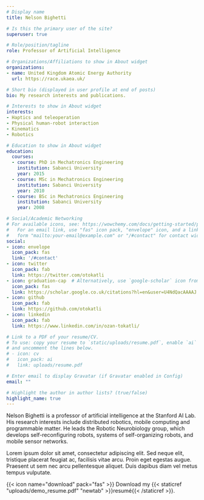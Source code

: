 ```yaml
---
# Display name
title: Nelson Bighetti

# Is this the primary user of the site?
superuser: true

# Role/position/tagline
role: Professor of Artificial Intelligence

# Organizations/Affiliations to show in About widget
organizations:
- name: United Kingdom Atomic Energy Authority
  url: https://race.ukaea.uk/

# Short bio (displayed in user profile at end of posts)
bio: My research interests and publications.

# Interests to show in About widget
interests:
- Haptics and teleoperation
- Physical human-robot interaction
- Kinematics
- Robotics

# Education to show in About widget
education:
  courses:
  - course: PhD in Mechatronics Engineering
    institution: Sabanci University
    year: 2015
  - course: MSc in Mechatronics Engineering
    institution: Sabanci University
    year: 2010
  - course: BSc in Mechatronics Engineering
    institution: Sabanci University
    year: 2008

# Social/Academic Networking
# For available icons, see: https://wowchemy.com/docs/getting-started/page-builder/#icons
#   For an email link, use "fas" icon pack, "envelope" icon, and a link in the
#   form "mailto:your-email@example.com" or "/#contact" for contact widget.
social:
- icon: envelope
  icon_pack: fas
  link: '/#contact'
- icon: twitter
  icon_pack: fab
  link: https://twitter.com/otokatli
- icon: graduation-cap  # Alternatively, use `google-scholar` icon from `ai` icon pack
  icon_pack: fas
  link: https://scholar.google.co.uk/citations?hl=en&user=U4NdQacAAAAJ
- icon: github
  icon_pack: fab
  link: https://github.com/otokatli
- icon: linkedin
  icon_pack: fab
  link: https://www.linkedin.com/in/ozan-tokatli/

# Link to a PDF of your resume/CV.
# To use: copy your resume to `static/uploads/resume.pdf`, enable `ai` icons in `params.toml`, 
# and uncomment the lines below.
# - icon: cv
#   icon_pack: ai
#   link: uploads/resume.pdf

# Enter email to display Gravatar (if Gravatar enabled in Config)
email: ""

# Highlight the author in author lists? (true/false)
highlight_name: true
---
```


Nelson Bighetti is a professor of artificial intelligence at the Stanford AI Lab. His research interests include distributed robotics, mobile computing and programmable matter. He leads the Robotic Neurobiology group, which develops self-reconfiguring robots, systems of self-organizing robots, and mobile sensor networks.

Lorem ipsum dolor sit amet, consectetur adipiscing elit. Sed neque elit, tristique placerat feugiat ac, facilisis vitae arcu. Proin eget egestas augue. Praesent ut sem nec arcu pellentesque aliquet. Duis dapibus diam vel metus tempus vulputate.

{{< icon name="download" pack="fas" >}} Download my {{< staticref "uploads/demo_resume.pdf" "newtab" >}}resumé{{< /staticref >}}.
